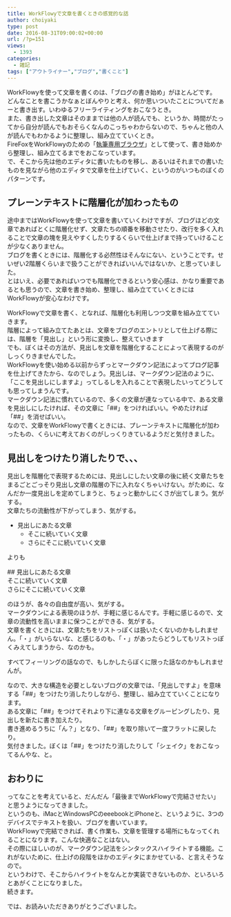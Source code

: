 ```yaml
---
title: WorkFlowyで文章を書くときの感覚的な話
author: choiyaki
type: post
date: 2016-08-31T09:00:02+00:00
url: /?p=151
views:
  - 1393
categories:
  - 雑記
tags: ["アウトライナー","ブログ","書くこと"]
---
```

WorkFlowyを使って文章を書くのは、「ブログの書き始め」がほとんどです。  
どんなことを書こうかなぁとぼんやりと考え、何か思いついたことについてだぁーと書き出す。いわゆるフリーライティングをおこなうとき。  
また、書き出した文章はそのままでは他の人が読んでも、というか、時間がたってから自分が読んでもおそらくなんのこっちゃわからないので、ちゃんと他の人が読んでもわかるように整理し、組み立てていくとき。  
FireFoxをWorkFlowyのための「[執筆専用ブラウザ][1]」として使って、書き始めから整理し、組み立てるまでをおこなっています。  
で、そこから先は他のエディタに書いたものを移し、あるいはそれまでの書いたものを見ながら他のエディタで文章を仕上げていく、というのがいつものぼくのパターンです。

## プレーンテキストに階層化が加わったもの

途中まではWorkFlowyを使って文章を書いていくわけですが、ブログほどの文章であればとくに階層化せず、文章たちの順番を移動させたり、改行を多く入れることで文章の塊を見えやすくしたりするくらいで仕上げまで持っていけることが少なくありません。  
ブログを書くときには、階層化する必然性はそんなにない、ということです。せいぜい2階層くらいまで扱うことができればいいんではないか、と思っていました。  
とはいえ、必要であればいつでも階層化できるという安心感は、かなり重要であるとも思うので、文章を書き始め、整理し、組み立てていくときにはWorkFlowyが安心なわけです。

WorkFlowyで文章を書く、となれば、階層化も利用しつつ文章を組み立てていきます。  
階層によって組み立てたあとは、文章をブログのエントリとして仕上げる際には、階層を「見出し」という形に変換し、整えていきます  
でも、ぼくはその方法が、見出しを文章を階層化することによって表現するのがしっくりきませんでした。  
WorkFlowyを使い始める以前からずっとマークダウン記法によってブログ記事を仕上げてきたから、なのでしょう。見出しは、マークダウン記法のように、「ここを見出しにしますよ」ってしるしを入れることで表現したいってどうしても思ってしまうんです。  
マークダウン記法に慣れているので、多くの文章が連なっている中で、ある文章を見出しにしたければ、その文章に「##」をつければいい。やめたければ「##」を消せばいい。  
なので、文章をWorkFlowyで書くときには、プレーンテキストに階層化が加わったもの、くらいに考えておくのがしっくりきているようだと気付きました。

## 見出しをつけたり消したりで、、、

見出しを階層化で表現するためには、見出しにしたい文章の後に続く文章たちをまるごとごっそり見出し文章の階層の下に入れなくちゃいけない。がために、なんだか一度見出しを定めてしまうと、ちょっと動かしにくさが出てしまう。気がする。  
文章たちの流動性が下がってしまう、気がする。

  * 見出しにあたる文章 
      * そこに続いていく文章
      * さらにそこに続いていく文章

よりも

\## 見出しにあたる文章  
そこに続いていく文章  
さらにそこに続いていく文章

のほうが、各々の自由度が高い、気がする。  
マークダウンによる表現のほうが、手軽に感じるんです。手軽に感じるので、文章の流動性を高いままに保つことができる、気がする。  
文章を書くときには、文章たちをリストっぽくは扱いたくないのかもしれません。「・」がいらないな、と感じるのも、「・」があったらどうしてもリストっぽくみえてしまうから、なのかも。

すべてフィーリングの話なので、もしかしたらぼくに限った話なのかもしれませんが。

なので、大きな構造を必要としないブログの文章では、「見出しですよ」を意味する「##」をつけたり消したりしながら、整理し、組み立てていくことになります。  
ある文章に「##」をつけてそれより下に連なる文章をグルーピングしたり、見出しを新たに書き加えたり。  
書き進めるうちに「ん？」となり、「##」を取り除いて一度フラットに戻したり。  
気付きました。ぼくは「##」をつけたり消したりして「シェイク」をおこなってるんやな、と。

## おわりに

ってなことを考えていると、だんだん「最後までWorkFlowyで完結させたい」と思うようになってきました。  
というのも、iMacとWindowsPCのeeebookとiPhoneと、というように、3つのデバイスでテキストを扱い、ブログを書いています。  
WorkFlowyで完結できれば、書く作業も、文章を管理する場所にもなってくれることになります。こんな快適なことはない。  
その際にほしいのが、マークダウン記法をシンタックスハイライトする機能。これがないために、仕上げの段階をほかのエディタにまかせている、と言えそうなので。  
というわけで、そこからハイライトをなんとか実装できないものか、といろいろとあがくことになりました。  
続きます。

では、お読みいただきありがとうございました。

 [1]: https://choiyaki.com/?p=106